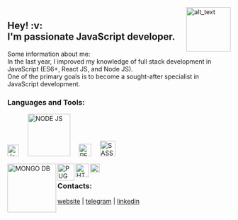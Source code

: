 <div>  
  <a href="https://dmzabelin.online/" target="blank">
  <img alt="alt_text" width="100px" align="right" src="https://img.dmzabelin.online/images/dm_logo.svg" />
  </a>
</div>
<h2>Hey! :v:<br> I'm passionate JavaScript developer.</h2>

Some information about me:<br>
In the last year, I improved my knowledge of full stack development in JavaScript (ES6+, React JS, and Node JS).<br>
One of the primary goals is to become a sought-after specialist in JavaScript development.
</br>

### Languages and Tools:

<img alt="JavaScript" width="26px" src="https://raw.githubusercontent.com/dmZabelin/dmZabelin/main/img/JS.svg" />&nbsp;&nbsp;&nbsp;&nbsp;&nbsp;<img alt="NODE JS" width="96px" src="https://raw.githubusercontent.com/dmZabelin/dmZabelin/main/img/Node.svg" />&nbsp;&nbsp;&nbsp;&nbsp;&nbsp;<img alt="REACT JS" width="28px" src="https://raw.githubusercontent.com/dmZabelin/dmZabelin/main/img/React.svg" />&nbsp;&nbsp;&nbsp;&nbsp;&nbsp;<img alt="SASS" width="35px" src="https://raw.githubusercontent.com/dmZabelin/dmZabelin/main/img/Sass.svg" />

<img align="left" alt="MONGO DB" width="110px" src="https://raw.githubusercontent.com/dmZabelin/dmZabelin/main/img/MongoDB_Logo.svg" />

<img align="left" alt="PUG" width="38px" src="https://raw.githubusercontent.com/dmZabelin/dmZabelin/main/img/pug.svg" />
<img align="left" alt="HTML5" width="30px" src="https://raw.githubusercontent.com/dmZabelin/dmZabelin/main/img/HTML5.svg" />
<img align="left" alt="CSS3" width="21px" src="https://raw.githubusercontent.com/dmZabelin/dmZabelin/main/img/CSS3.svg" />

</br>

### Contacts:

[website](https://dmzabelin.online) | [telegram](https://t.me/dmZabelin) | [linkedin](https://www.linkedin.com/in/dmitry-zabelin-6041b9186/)
